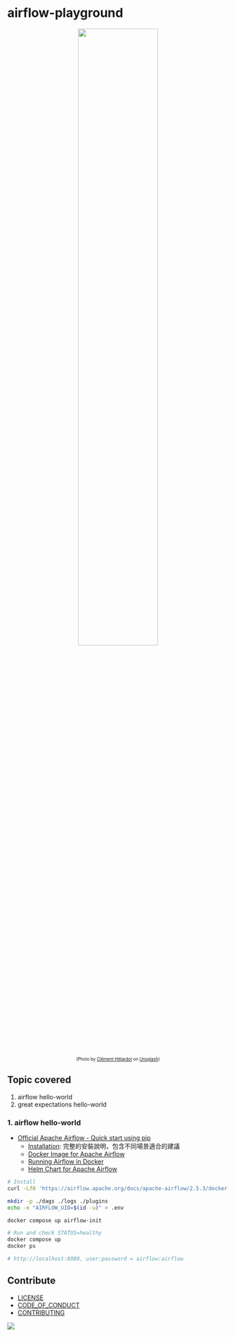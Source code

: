 # airflow-playground

<p align="center">
  <img style="width:60%;" src="https://i.imgur.com/Qe3Dzt6.png">
  <br/>
  <sub><sup>(Photo by <a href="https://unsplash.com/@clemhlrdt?utm_source=unsplash&utm_medium=referral&utm_content=creditCopyText">Clément Hélardot</a> on <a href="https://unsplash.com/collections/SV-KO-htOoM/my-first-collection/9b0020f22e02b780910afe3a322692d8?utm_source=unsplash&utm_medium=referral&utm_content=creditCopyText">Unsplash</a>)</sup></sub>
</p>

## Topic covered

1. airflow hello-world
2. great expectations hello-world

### 1. airflow hello-world

* [Official Apache Airflow - Quick start using pip](https://airflow.apache.org/docs/apache-airflow/stable/start.html)
  * [Installation](https://airflow.apache.org/docs/apache-airflow/stable/installation/index.html): 完整的安裝說明，包含不同場景適合的建議
  * [Docker Image for Apache Airflow](https://airflow.apache.org/docs/docker-stack/index.html)
  * [Running Airflow in Docker](https://airflow.apache.org/docs/apache-airflow/stable/howto/docker-compose/index.html)
  * [Helm Chart for Apache Airflow](https://airflow.apache.org/docs/helm-chart/stable/index.html)

```sh
# Install
curl -LfO 'https://airflow.apache.org/docs/apache-airflow/2.5.3/docker-compose.yaml'

mkdir -p ./dags ./logs ./plugins
echo -e "AIRFLOW_UID=$(id -u)" > .env

docker compose up airflow-init

# Run and check STATUS=healthy
docker compose up
docker ps

# http://localhost:8080, user:password = airflow:airflow
```

## Contribute

* [LICENSE](LICENSE)
* [CODE_OF_CONDUCT](CODE_OF_CONDUCT.md)
* [CONTRIBUTING](CONTRIBUTING.md)

<a href="https://github.com/an/airflow-playground/graphs/contributors">
  <img src="https://contrib.rocks/image?repo=androchentw/airflow-playground" />
</a>

<!-- Links -->
